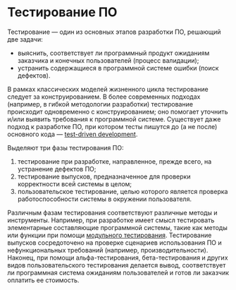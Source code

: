 # Тестирование ПО

Тестирование — один из основных этапов разработки ПО, решающий две задачи:

  * выяснить, соответствует ли программный продукт ожиданиям заказчика и конечных пользователей (процесс валидации);
  * устранить содержащиеся в программной системе ошибки (поиск дефектов).

<!--more-->

В рамках классических моделей жизненного цикла тестирование следует за конструированием. 
В более современных подходах (например, в гибкой методологии разработки) тестирование происходит одновременно с конструированием; 
оно помогает уточнить и/или выявить требования к программной системе. 
Существует даже подход к разработке ПО, при котором тесты пишутся до (а не после) основного кода — [test-driven development][1].

Выделяют три фазы тестирования ПО:

 1. тестирование при разработке, направленное, прежде всего, на устранение дефектов ПО;
 2. тестирование выпусков, предназначенное для проверки корректности всей системы в целом;
 3. пользовательское тестирование, целью которого является проверка работоспособности системы в окружении пользователя.

Различным фазам тестирования соответствуют различные методы и инструменты. Например, при разработке 
имеет смысл тестировать элементарные составляющие программной системы, такие как методы или функции 
при помощи [модульного тестирования][2]. Тестирование выпусков сосредоточено на проверке сценариев использования ПО 
и нефункциональных требований (например, производительности). Наконец, при помощи альфа-тестирования, бета-тестирования 
и других видов пользовательского тестирования делается вывод, соответствует ли программная система ожиданиям пользователей 
и готов ли заказчик оплатить ее стоимость.

[1]: https://en.wikipedia.org/wiki/Test-driven_development
[2]: https://en.wikipedia.org/wiki/Unit_testing

